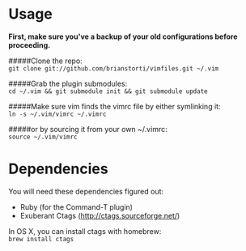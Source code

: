 Usage
========

**First, make sure you've a backup of your old configurations before proceeding.**  

#####Clone the repo:   
```git clone git://github.com/brianstorti/vimfiles.git ~/.vim```  

#####Grab the plugin submodules:  
```cd ~/.vim && git submodule init && git submodule update```  

#####Make sure vim finds the vimrc file by either symlinking it:   
```ln -s ~/.vim/vimrc ~/.vimrc```  

#####or by sourcing it from your own ~/.vimrc:   
```source ~/.vim/vimrc```

Dependencies
========
You will need these dependencies figured out:  
- Ruby (for the Command-T plugin)
- Exuberant Ctags (http://ctags.sourceforge.net/)  

In OS X, you can install ctags with homebrew:  
```brew install ctags```